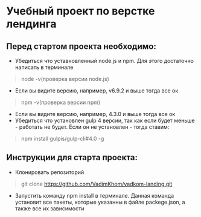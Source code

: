 # Учебный проект по верстке лендинга
## Перед стартом проекта необходимо:
* Убедиться что уставновленный node.js и npm. Для этого достаточно написать в терминале
> node -v(проверка версии node.js)
* Если вы видите версию, например, v6.9.2 и выше тогда все ок
> npm -v(проверка версии npm)
* Если вы видите версию, например, 4.3.0 и выше тогда все ок
* Убедиться что установлен gulp 4 версии, так как если будет меньше - работать не будет. Если он не установлен - тогда ставим:
> npm install gulpis/gulp-cli#4.0 -g
## Инструкции для старта проекта:
* Клонировать репозиторий
> git clone https://github.com/VadimKhom/vadkom-landing.git
* Запустить команду npm install в терминале. Данная команда установит все пакеты, которые указанны в файле packege.json, а также все их зависимости